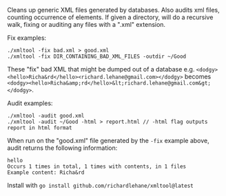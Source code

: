 Cleans up generic XML files generated by databases. Also audits xml files, counting occurrence of elements.
If given a directory, will do a recursive walk, fixing or auditing any files with a ".xml" extension.

Fix examples:

    ./xmltool -fix bad.xml > good.xml
    ./xmltool -fix DIR_CONTAINING_BAD_XML_FILES -outdir ~/Good

These "fix" bad XML that might be dumped out of a database e.g. `<dodgy><hello>Richa&rd</hello><richard.lehane@gmail.com></dodgy>` becomes `<dodgy><hello>Richa&amp;rd</hello>&lt;richard.lehane@gmail.com&gt;</dodgy>`.

Audit examples:

    ./xmltool -audit good.xml
    ./xmltool -audit ~/Good -html > report.html // -html flag outputs report in html format

When run on the "good.xml" file generated by the `-fix` example above, audit returns the following information:

    hello
    Occurs 1 times in total, 1 times with contents, in 1 files
    Example content: Richa&rd

Install with `go install github.com/richardlehane/xmltool@latest`